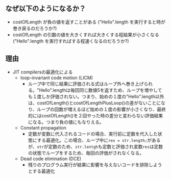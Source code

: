 ## なぜ以下のようになるか？
* costOfLength が負の値を返すことがある ("Hello".length を実行すると時が巻き戻るのだろうか?)
* costOfLength の引数の値を大きくすれば大きくする程結果が小さくなる ("Hello".length を実行すればする程速くなるのだろうか?)

## 理由
* JIT compilersの最適化による
    * loop-invariant code motion (LICM)
        * ループ中で同じ結果に評価される式はループ外へ巻き上げられる。"Hello".lengthは毎回同じ数値5を返すため、ループを増やしても１度しか評価されない。つまり、始めの１度の"Hello".length以外は、costOfLength()とcostOfLengthPlusLoop()の差がないことになり、ループの回数が増えるほど始めの１度の影響が小さくなり、最終的にはcostOfLength()を２回やった時の差分と変わらない評価結果になる。つまり負の値にもなりえる。
    * Constant propagation
        * 定数が変数に代入されるコードの場合、実行前に定数を代入した状態にする最適化。この場合、ループ中に`res = str.length;`があるが、`str`が定数のため、`str.lentgh`も定数と評価され変数`res`は定数の状態でループをするため、毎回の評価がされなくなる。
    * Dead code elimination (DCE)
        * 残りのプログラム実行が結果に影響を与えないコードを排除しようとする最適化